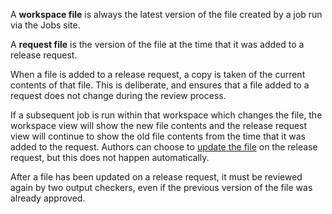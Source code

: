 A **workspace file** is always the latest version of the file created by
a job run via the Jobs site.

A **request file** is the version of the file at the time that it was
added to a release request.

When a file is added to a release request, a copy is taken of the current contents
of that file. This is deliberate, and ensures that a file added to a request
does not change during the review process.

If a subsequent job is run within that workspace which changes the file,
the workspace view will show the new file contents and the release request view
will continue to show the old file contents from the time that it was added to
the request. Authors can choose to [update the file](../how-tos/edit-file-on-request.md#update-a-file)
on the release request, but this does not happen automatically.

After a file has been updated on a release request, it must be reviewed again by
two output checkers, even if the previous version of the file was already
approved.
